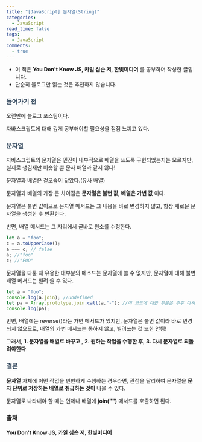 ```yaml
---
title: "[JavaScript] 문자열(String)"
categories:
  - JavaScript
read_time: false
tags:
  - JavaScript
comments:
  - true
---
```


* 이 책은 __You Don't Know JS, 카일 심슨 저, 한빛미디어__ 를 공부하며 작성한 글입니다.
* 단순히 블로그만 읽는 것은 추천하지 않습니다.

### <span style="color:#34495e">들어가기 전</span>

오랜만에 블로그 포스팅이다.

자바스크립트에 대해 깊게 공부해야할 필요성을 점점 느끼고 있다.


### <span style="color:#34495e">문자열</span>

자바스크립트의 문자열은 엔진이 내부적으로 배열을 쓰도록 구현되었는지는 모르지만, 실제로 생김새만 비슷할 뿐 문자 배열과 같지 않다!

문자열과 배열은 겉모습이 닮았다.(유사 배열) 

문자열과 배열의 가장 큰 차이점은 __문자열은 불변 값, 배열은 가변 값__ 이다.

문자열은 불변 값이므로 문자열 메서드는 그 내용을 바로 변경하지 않고, 항상 새로운 문자열을 생성한 후 반환한다.

반면, 배열 메서드는 그 자리에서 곧바로 원소를 수정한다.

```javascript
let a = "foo";
c = a.toUpperCase();
a === c; // false
a; //"foo"
c; //"FOO"
```

문자열을 다룰 때 유용한 대부분의 메소드는 문자열에 쓸 수 없지만, 문자열에 대해 불변 배열 메서드는 빌려 쓸 수 있다.

```javascript
let a = "foo";
console.log(a.join); //undefined
let pa = Array.prototype.join.call(a,"-"); //이 코드에 대한 부분은 추후 다시 보면 이해 가능!
console.log(pa); 
```

반면, 배열에는 reverse()라는 가변 메서드가 있지만, 문자열은 불변 값이라 바로 변경되지 않으므로, 배열의 가변 메서드는 통하지 않고, 빌려쓰는 것 또한 안됨!

그래서, __1. 문자열을 배열로 바꾸고__ , __2. 원하는 작업을 수행한 후__, __3. 다시 문자열로 되돌려야한다__

### <span style="color:#34495e">결론</span>

__문자열__ 자체에 어떤 작업을 빈번하게 수행하는 경우라면, 관점을 달리하여 문자열을 __문자 단위로 저장하는 배열로 취급하는 것이__ 나을 수 있다. 

문자열로 나타내야 할 때는 언제나 배열에 __join("")__ 메서드를 호출하면 된다.

### 출처

__You Don't Know JS, 카일 심슨 저, 한빛미디어__